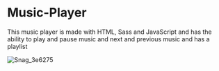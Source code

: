 # Music-Player
This music player is made with HTML, Sass and JavaScript and has the ability to play and pause music and next and previous music and has a playlist

![Snag_3e6275](https://user-images.githubusercontent.com/82929926/126858034-38acd8fa-c648-4fa3-8d4d-d1981c18e968.png)
